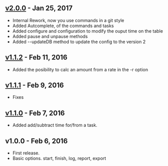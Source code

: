 ## [v2.0.0] - Jan 25, 2017

- Internal Rework, now you use commands in a git style
- Added Autcomplete, of the commands and tasks
- Added configure and configuration to modify the ouput time on the table
- Added pause and unpause methods
- Added --updateDB method to update the config to the version 2

## [v1.1.2] - Feb 11, 2016

- Added the posibility to calc an amount from a rate in the -r option

## [v1.1.1] - Feb 9, 2016

- Fixes

## [v1.1.0] - Feb 7, 2016

- Added add/subtract time for/from a task.

## v1.0.0 - Feb 6, 2016

- First release.
- Basic options. start, finish, log, report, export

[v1.1.0]: https://github.com/danibram/time-tracker-cli/compare/v1.0.0...v1.1.0
[v1.1.1]: https://github.com/danibram/time-tracker-cli/compare/v1.1.0...v1.1.1
[v1.1.2]: https://github.com/danibram/time-tracker-cli/compare/v1.1.1...v1.1.2
[v2.0.0]: https://github.com/danibram/time-tracker-cli/compare/v1.1.2...v2.0.0
